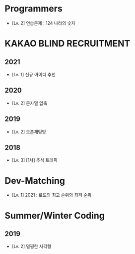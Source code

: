 # Programmers
* [Lv. 2] 연습문제 : 124 나라의 숫자



# KAKAO BLIND RECRUITMENT
## 2021
* [Lv. 1] 신규 아이디 추천 
## 2020
* [Lv. 2] 문자열 압축
## 2019
* [Lv. 2] 오픈채팅방
## 2018
* [Lv. 3] [1차] 추석 트래픽



# Dev-Matching
* [Lv. 1] 2021 : 로또의 최고 순위와 최저 순위


# Summer/Winter Coding
## 2019
* [Lv. 2] 멀쩡한 사각형
